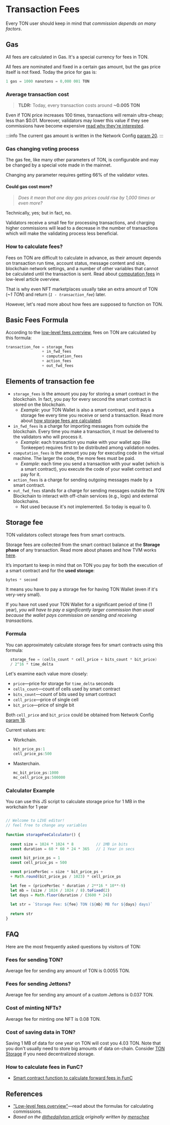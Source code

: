 # Transaction Fees

Every TON user should keep in mind that _commission depends on many factors_.

## Gas

All fees are calculated in Gas. It's a special currency for fees in TON.

All fees are nominated and fixed in a certain gas amount, but the gas price itself is not fixed. Today the price for gas is:

```cpp
1 gas = 1000 nanotons = 0,000 001 TON
```

### Average transaction cost

> **TLDR:** Today, every transaction costs around **~0.005 TON**

Even if TON price increases 100 times, transactions will remain ultra-cheap; less than $0.01. Moreover, validators may lower this value if they see commissions have become expensive [read why they're interested](#gas-changing-voting-process).

:::info
The current gas amount is written in the Network Config [param 20](https://explorer.toncoin.org/config?workchain=-1&shard=8000000000000000&seqno=22185244&roothash=165D55B3CFFC4043BFC43F81C1A3F2C41B69B33D6615D46FBFD2036256756382&filehash=69C43394D872B02C334B75F59464B2848CD4E23031C03CA7F3B1F98E8A13EE05#configparam20).
:::

### Gas changing voting process

The gas fee, like many other parameters of TON, is configurable and may be changed by a special vote made in the mainnet.

Changing any parameter requires getting 66% of the validator votes.

#### Could gas cost more?

> *Does it mean that one day gas prices could rise by 1,000 times or even more?*

Technically, yes; but in fact, no.

Validators receive a small fee for processing transactions, and charging higher commissions will lead to a decrease in the number of transactions which will make the validating process less beneficial.

### How to calculate fees?

Fees on TON are difficult to calculate in advance, as their amount depends on transaction run time, account status, message content and size, blockchain network settings, and a number of other variables that cannot be calculated until the transaction is sent. Read about [computation fees](https://www.tonspace.co/develop/howto/fees-low-level#computation-fees) in low-level article overview.

That is why even NFT marketplaces usually take an extra amount of TON (_~1 TON_) and return (_`1 - transaction_fee`_) later.

However, let's read more about how fees are supposed to function on TON.

## Basic Fees Formula

According to the [low-level fees overview](/develop/howto/fees-low-level), fees on TON are calculated by this formula:

```cpp
transaction_fee = storage_fees
                + in_fwd_fees
                + computation_fees
                + action_fees
                + out_fwd_fees
```

## Elements of transaction fee

* `storage_fees` is the amount you pay for storing a smart contract in the blockchain. In fact, you pay for every second the smart contract is stored on the blockchain.
  * _Example_: your TON Wallet is also a smart contract, and it pays a storage fee every time you receive or send a transaction. Read more about [how storage fees are calculated](/develop/smart-contracts/fees#storage-fee).
* `in_fwd_fees` is a charge for importing messages from outside the blockchain. Every time you make a transaction, it must be delivered to the validators who will process it.
  * _Example_: each transaction you make with your wallet app (like Tonkeeper) requires first to be distributed among validation nodes.
* `computation_fees` is the amount you pay for executing code in the virtual machine. The larger the code, the more fees must be paid.
  * _Example_: each time you send a transaction with your wallet (which is a smart contract), you execute the code of your wallet contract and pay for it.
* `action_fees` is a charge for sending outgoing messages made by a smart contract.
* `out_fwd_fees` stands for a charge for sending messages outside the TON Blockchain to interact with off-chain services (e.g., logs) and external blockchains.
  * Not used because it's not implemented. So today is equal to 0.

## Storage fee

TON validators collect storage fees from smart contracts.

Storage fees are collected from the smart contract balance at the **Storage phase** of any transaction. Read more about phases and how TVM works [here](/learn/tvm-instructions/tvm-overview#transactions-and-phases).

It’s important to keep in mind that on TON you pay for both the execution of a smart contract and for the **used storage**:

```cpp
bytes * second
```

It means you have to pay a storage fee for having TON Wallet (even if it's very-very small).

If you have not used your TON Wallet for a significant period of time (1 year), _you will have to pay a significantly larger commission than usual because the wallet pays commission on sending and receiving transactions_.

### Formula

You can approximately calculate storage fees for smart contracts using this formula:


```cpp
  storage_fee = (cells_count * cell_price + bits_count * bit_price)
  / 2^16 * time_delta
```

Let's examine each value more closely:

* `price`—price for storage for `time_delta` seconds
* `cells_count`—count of cells used by smart contract
* `bits_count`—count of bits used by smart contract
* `cell_price`—price of single cell
* `bit_price`—price of single bit

Both `cell_price` and `bit_price` could be obtained from Network Config [param 18](https://explorer.toncoin.org/config?workchain=-1&shard=8000000000000000&seqno=22185244&roothash=165D55B3CFFC4043BFC43F81C1A3F2C41B69B33D6615D46FBFD2036256756382&filehash=69C43394D872B02C334B75F59464B2848CD4E23031C03CA7F3B1F98E8A13EE05#configparam18).

Current values are:

* Workchain.
    ```cpp
    bit_price_ps:1
    cell_price_ps:500
    ```
* Masterchain.
    ```cpp
    mc_bit_price_ps:1000
    mc_cell_price_ps:500000
    ```

### Calculator Example

You can use this JS script to calculate storage price for 1 MB in the workchain for 1 year

```js live

// Welcome to LIVE editor!
// feel free to change any variables
  
function storageFeeCalculator() {
  
  const size = 1024 * 1024 * 8		    // 1MB in bits  
  const duration = 60 * 60 * 24 * 365	// 1 Year in secs

  const bit_price_ps = 1
  const cell_price_ps = 500

  const pricePerSec = size * bit_price_ps +
  + Math.round(bit_price_ps / 1023) * cell_price_ps

  let fee = (pricePerSec * duration / 2**16 * 10**-9)
  let mb = (size / 1024 / 1024 / 8).toFixed(2)
  let days = Math.floor(duration / (3600 * 24))
  
  let str = `Storage Fee: ${fee} TON (${mb} MB for ${days} days)`
  
  return str
}


```

## FAQ

Here are the most frequently asked questions by visitors of TON:

### Fees for sending TON?

Average fee for sending any amount of TON is 0.0055 TON.

### Fees for sending Jettons?

Average fee for sending any amount of a custom Jettons is 0.037 TON.

### Cost of minting NFTs?

Average fee for minting one NFT is 0.08 TON.

### Cost of saving data in TON?

Saving 1 MB of data for one year on TON will cost you 4.03 TON. Note that you don't usually need to store big amounts of data on-chain. Consider [TON Storage](https://ton.org/docs/participate/ton-storage/storage-daemon) if you need decentralized storage.

### How to calculate fees in FunC?

* [Smart contract function to calculate forward fees in FunC](https://github.com/ton-blockchain/token-contract/blob/main/misc/forward-fee-calc.fc)

## References

* ["Low-level fees overview"](/develop/howto/fees-low-level#fees-calculation-formulas)—read about the formulas for calculating commissions.
* *Based on the [@thedailyton article](https://telegra.ph/Commissions-on-TON-07-22) originally written by [menschee](https://github.com/menschee)*
